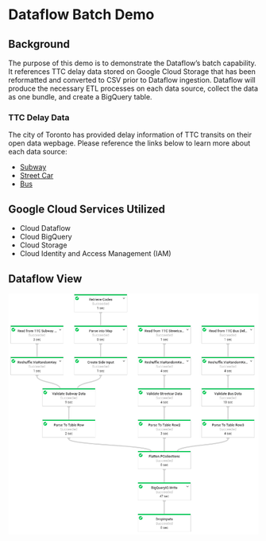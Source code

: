 # Dataflow Batch Demo

## Background

The purpose of this demo is to demonstrate the Dataflow’s batch capability. It references TTC delay data stored on Google Cloud Storage that has been reformatted and converted to CSV prior to Dataflow ingestion.  Dataflow will produce the necessary ETL processes on each data source, collect the data as one bundle, and create a BigQuery table. 

### TTC Delay Data

The city of Toronto has provided delay information of TTC transits on their open data wepbage. Please reference the links below to learn more about each data source:
* [Subway](https://www.toronto.ca/city-government/data-research-maps/open-data/open-data-catalogue/transportation/#917dd033-1fe5-4ba8-04ca-f683eec89761)
* [Street Car](https://www.toronto.ca/city-government/data-research-maps/open-data/open-data-catalogue/transportation/#e8f359f0-2f47-3058-bf64-6ec488de52da)
* [Bus](https://www.toronto.ca/city-government/data-research-maps/open-data/open-data-catalogue/transportation/#bb967f18-8d90-defc-2946-db3543648bd6)

## Google Cloud Services Utilized
* Cloud Dataflow
* Cloud BigQuery
* Cloud Storage
* Cloud Identity and Access Management (IAM)

## Dataflow View
![alt text](src\main\resources\images\batch-dataflow-visualization.png)
